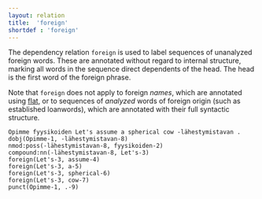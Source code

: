 ```yaml
---
layout: relation
title:  'foreign'
shortdef : 'foreign'
---
```


The dependency relation `foreign` is used to label sequences
of unanalyzed foreign words. These are annotated without regard
to internal structure, marking all words in the sequence direct
dependents of the head. The head is the first word of the foreign phrase.

Note that `foreign` does not apply to foreign *names*, which
are annotated using [flat](), or to sequences of *analyzed* words
of foreign origin (such as established loanwords), which are
annotated with their full syntactic structure.

~~~ sdparse
Opimme fyysikoiden Let's assume a spherical cow -lähestymistavan .
dobj(Opimme-1, -lähestymistavan-8)
nmod:poss(-lähestymistavan-8, fyysikoiden-2)
compound:nn(-lähestymistavan-8, Let's-3)
foreign(Let's-3, assume-4)
foreign(Let's-3, a-5)
foreign(Let's-3, spherical-6)
foreign(Let's-3, cow-7)
punct(Opimme-1, .-9)
~~~

